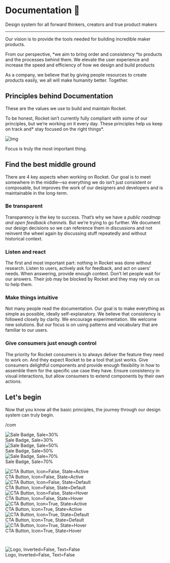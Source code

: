 
# Documentation 🚀

Design system for all forward thinkers, creators and true product makers

---

Our vision is to provide the tools needed for building incredible maker products.

From our perspective, *we aim to bring order and consistency *to products and the processes behind them. We elevate the user experience and increase the speed and efficiency of how we design and build products

As a company, we believe that by giving people resources to create products easily, we all will make humanity better. Together.

## Principles behind Documentation

These are the values we use to build and maintain Rocket.

To be honest, Rocket isn’t currently fully compliant with some of our principles, but we’re working on it every day. These principles help us keep on track and* stay focused on the right things*.

![Img](https://studio-assets.supernova.io/design-systems/14533/9289758a-6300-472a-bbc6-a57098081abf.jpeg?Expires=1990828800&Policy=eyJTdGF0ZW1lbnQiOlt7IlJlc291cmNlIjoiaHR0cHM6Ly9zdHVkaW8tYXNzZXRzLnN1cGVybm92YS5pby9kZXNpZ24tc3lzdGVtcy8xNDUzMy85Mjg5NzU4YS02MzAwLTQ3MmEtYmJjNi1hNTcwOTgwODFhYmYuanBlZyIsIkNvbmRpdGlvbiI6eyJEYXRlTGVzc1RoYW4iOnsiQVdTOkVwb2NoVGltZSI6MTk5MDgyODgwMH19fV19&Signature=E9DL6D-ZtS~4qaH18y5tnHC4gtpQUzZb85NmDFMuezn~MaWHPSumzBv6tXkxGqSgGyKh~9FaYnbfHkcJhU~4F~jdbuY70gbRxUpvnBtyCpz8o0mci-d2A9WoIZ3RGl11izD3c2WMfUaKhSaFlUw8cTGP-9vrqeUi58O2P4zYT9eAeyvOIFzQXgIgljhxiB9mIVU5a4j1vDL8ntJpagEZukKRskOgMrrB4LNQ-nRsvXFF7W5C5EkdoZPZf4jFxcQu2Yj6M9-bqNBXubYMsYYhEXqvqUOAnYVaE59E5PSSe43HKv2gp1ajSJ3ttHtTtCITO8Vyfh1FoTl03Z18ki8iZg__&Key-Pair-Id=APKAJGK34LCCAUR7N6LA)

Focus is truly the most important thing.

## Find the best middle ground

There are 4 key aspects when working on Rocket. Our goal is to meet somewhere in the middle—so everything we do isn’t just consistent or composable, but improves the work of our designers and developers and is maintainable in the long-term.

### Be transparent

Transparency is the key to success. That’s why we have a *public roadmap and open feedback channels*. But we’re trying to go further. We document our design decisions so we can reference them in discussions and not reinvent the wheel again by discussing stuff repeatedly and without historical context.

### Listen and react

The first and most important part: nothing in Rocket was done without research. Listen to users, actively ask for feedback, and act on users’ needs. When answering, provide enough context. Don’t let people wait for our answers. Their job may be blocked by Rocket and they may rely on us to help them.

### Make things intuitive

Not many people read the documentation. Our goal is to make everything as simple as possible, ideally self-explanatory. We believe that consistency is followed closely by clarity. We encourage experimentation. We welcome new solutions. But our focus is on using patterns and vocabulary that are familiar to our users.

### Give consumers just enough control

The priority for Rocket consumers is to always deliver the feature they need to work on. And they expect Rocket to be a tool that just works. Give consumers delightful components and provide enough flexibility in how to assemble them for the specific use case they have. Ensure consistency in visual interactions, but allow consumers to extend components by their own actions.

## Let's begin

Now that you know all the basic principles, the journey through our design system can truly begin.

/com

  
![Sale Badge, Sale=30%](https://studio-assets.supernova.io/design-systems/14533/c42be9db-b0ce-45ea-9d2d-e789befc6559.png?Expires=1990828800&Policy=eyJTdGF0ZW1lbnQiOlt7IlJlc291cmNlIjoiaHR0cHM6Ly9zdHVkaW8tYXNzZXRzLnN1cGVybm92YS5pby9kZXNpZ24tc3lzdGVtcy8xNDUzMy9jNDJiZTlkYi1iMGNlLTQ1ZWEtOWQyZC1lNzg5YmVmYzY1NTkucG5nIiwiQ29uZGl0aW9uIjp7IkRhdGVMZXNzVGhhbiI6eyJBV1M6RXBvY2hUaW1lIjoxOTkwODI4ODAwfX19XX0_&Signature=dB6UmCXJA1-RO0LLRv2nZS05SrdN0awwqqX8sMSTp0Z5aIPD4GghV9P~WjPTmRmI9EbEpvstB2zodkvRzUaNWL7vGbof2HUbArNByqG4Y8sp9mxGaCLTUAfikgsHJ-a84dAm9AyRWOKZCjijP72hpBoamwxqNOj9DoBSjcb9X~3stlnSFB3UtBx8p1zIl844IoOu3yDSV93uoOJ6thN6EfC1hkAq2rospV4dcAm1YNsQtSewbWE4peXuMqGXL5swbtAjekqtt6b01THTmocj-a9w4NzjYdfKx0Gj7EXz~orXTavo1Z6g1jd8H3ORjnRznBYZKohtrt94rYf2s5CiXw__&Key-Pair-Id=APKAJGK34LCCAUR7N6LA)  
Sale Badge, Sale=30%  
![Sale Badge, Sale=50%](https://studio-assets.supernova.io/design-systems/14533/f30b7d94-cdbe-428d-a22e-5bc1992d38d7.png?Expires=1990828800&Policy=eyJTdGF0ZW1lbnQiOlt7IlJlc291cmNlIjoiaHR0cHM6Ly9zdHVkaW8tYXNzZXRzLnN1cGVybm92YS5pby9kZXNpZ24tc3lzdGVtcy8xNDUzMy9mMzBiN2Q5NC1jZGJlLTQyOGQtYTIyZS01YmMxOTkyZDM4ZDcucG5nIiwiQ29uZGl0aW9uIjp7IkRhdGVMZXNzVGhhbiI6eyJBV1M6RXBvY2hUaW1lIjoxOTkwODI4ODAwfX19XX0_&Signature=ESH3BV3cpjshcvMtmbX9vaH40Pgw7m3y~8p7fzAma0x89uUT7V9qfTklUQERyyDtqxM8q1x7KiJZTQQOJ1EeHE5wDF2HoXEVNa8rzsVPu27efma7fIQ~GDjek-yDZi2mMnJQN2ursplm0njFmEhEXYqASIroEip665XisPJ3sT8o7TApy2~IKbu4HtsMKbpPx8D0G84x-sw4JxOecVAZMZ17rajUpkHN5kaIYmLyf0oPTcP1m50MqZyUUwjIKX-a5zgeW8uRIBUw~FO8eH5By~74q6DDBJyimosfUQ~yAnnX8wYqw2AgQ3pQbgVI7WxHXZrInY8KOpte7hl1P92WNQ__&Key-Pair-Id=APKAJGK34LCCAUR7N6LA)  
Sale Badge, Sale=50%  
![Sale Badge, Sale=70%](https://studio-assets.supernova.io/design-systems/14533/00013751-4405-4702-b976-750edef41657.png?Expires=1990828800&Policy=eyJTdGF0ZW1lbnQiOlt7IlJlc291cmNlIjoiaHR0cHM6Ly9zdHVkaW8tYXNzZXRzLnN1cGVybm92YS5pby9kZXNpZ24tc3lzdGVtcy8xNDUzMy8wMDAxMzc1MS00NDA1LTQ3MDItYjk3Ni03NTBlZGVmNDE2NTcucG5nIiwiQ29uZGl0aW9uIjp7IkRhdGVMZXNzVGhhbiI6eyJBV1M6RXBvY2hUaW1lIjoxOTkwODI4ODAwfX19XX0_&Signature=HfaqsrazdN~zFrC0UqciIDiJLvG-RQttL58GHDilV~NJkaR9Z~Fx9LmiETdUzd3UgSRrTfB27lySWtn7wvEsob0YM7akizkA7FXpvQGm~AFPqyfO7NJuC3BQM2OkJdiEFCvGib735phy6UCflL~5R9bzhsQFWzlhNO4Yr0yNTK7uon6uvhjBS2qMz2GjBQ7IDf4dN~CQ3WIfWl9lCNGGiDU24No-HkNe2d1FT32cVR0JbrEcCTWZTZzFVeXDo0O2NjNi50h8xqNZSE8xQBcziTYzhKyXo-~0wbotB0C~nuqa2tYpjTS1fwr2po6Zdzmt-Trh7j5~7I944gP7PZtGyw__&Key-Pair-Id=APKAJGK34LCCAUR7N6LA)  
Sale Badge, Sale=70%  


  
![CTA Button, Icon=False, State=Active](https://studio-assets.supernova.io/design-systems/14533/a5937892-9ef6-4334-a0d5-2a9f90bb7e82.png?Expires=1990828800&Policy=eyJTdGF0ZW1lbnQiOlt7IlJlc291cmNlIjoiaHR0cHM6Ly9zdHVkaW8tYXNzZXRzLnN1cGVybm92YS5pby9kZXNpZ24tc3lzdGVtcy8xNDUzMy9hNTkzNzg5Mi05ZWY2LTQzMzQtYTBkNS0yYTlmOTBiYjdlODIucG5nIiwiQ29uZGl0aW9uIjp7IkRhdGVMZXNzVGhhbiI6eyJBV1M6RXBvY2hUaW1lIjoxOTkwODI4ODAwfX19XX0_&Signature=MBBlF9UKuErNiLOiSCc3wCa0v1tmykaQ3zQHYsKz0GERjV2t4hWqjTs~ia7KlxEWqj9X5hrZMLrn1uwldibOMKjPXwSh9n3-Xa4SnOgQZvJLg7dW2nnkNQD-XLj9-q0~ucwqcAr3XdmEGedYA3qqE52vW07~QVz92NRuSpHjVou6kfqffS8H1cmlK4~HY80YAMl4kyl5Gmbhe0UKVFcsN12Hr8t2hAxbyPBem-ZiPnwm8by7pYLlQ9sLDrjJDt9pPP3Wn1hbPh~mzOiGxVCvGch1IOiQBluiMPml~oDAKbPklBLmFjs8zMgerDkucuhBpEjg--eMQq9WYJ0cpJ~OJw__&Key-Pair-Id=APKAJGK34LCCAUR7N6LA)  
CTA Button, Icon=False, State=Active  
![CTA Button, Icon=False, State=Default](https://studio-assets.supernova.io/design-systems/14533/ff5833e0-5738-4e36-91b6-b40d96060d4b.png?Expires=1990828800&Policy=eyJTdGF0ZW1lbnQiOlt7IlJlc291cmNlIjoiaHR0cHM6Ly9zdHVkaW8tYXNzZXRzLnN1cGVybm92YS5pby9kZXNpZ24tc3lzdGVtcy8xNDUzMy9mZjU4MzNlMC01NzM4LTRlMzYtOTFiNi1iNDBkOTYwNjBkNGIucG5nIiwiQ29uZGl0aW9uIjp7IkRhdGVMZXNzVGhhbiI6eyJBV1M6RXBvY2hUaW1lIjoxOTkwODI4ODAwfX19XX0_&Signature=Vj4ws5TiCrgCyoLTrx~0sgNFXQx6arBOxOg32qjla1VS8E55lXWPTa3WeJU0GQ1CSZQza7zJVoNilDM8tzMjnHG91lPtcQ5vEL8X6AaPQe3rS5rdQ5nHNo4FxTMAyr-Wapvs4EFaO5AXkCfXmlghVRVd0WBHa5tjupPDUkkh4NT3abSz8Y33CWA9XEEqGLEmReFyAvFwicEQaKMJ-UNYCMdEsxAvvMYOfDTiIF6tujsqqSPZOKe7LWkMYH~SfRG3Dv5DxDrblUhN~8P5AppArpkuK6FViWzMcleUoKEit6AEgK-BU~nbuXE65i-KXGDAHdLXuB9FJC9W3u70PS4~Ng__&Key-Pair-Id=APKAJGK34LCCAUR7N6LA)  
CTA Button, Icon=False, State=Default  
![CTA Button, Icon=False, State=Hover](https://studio-assets.supernova.io/design-systems/14533/606cd2c1-c346-4f19-90ef-081fd6fa15ae.png?Expires=1990828800&Policy=eyJTdGF0ZW1lbnQiOlt7IlJlc291cmNlIjoiaHR0cHM6Ly9zdHVkaW8tYXNzZXRzLnN1cGVybm92YS5pby9kZXNpZ24tc3lzdGVtcy8xNDUzMy82MDZjZDJjMS1jMzQ2LTRmMTktOTBlZi0wODFmZDZmYTE1YWUucG5nIiwiQ29uZGl0aW9uIjp7IkRhdGVMZXNzVGhhbiI6eyJBV1M6RXBvY2hUaW1lIjoxOTkwODI4ODAwfX19XX0_&Signature=YcwMvehxKOJxgFPbxUfEwF-n1THYGL3Rq7fWaQ4qSR2dMK~rNcgUPoodGRh-IFgRwUMNic0BfSm9r5rTYJjGpYzuCWxVzxMqtNEjCGcHslRC-AIOzoCvzNAeAPEh0WeZxjvRAYh86i6WQ35a2LfDsYsvuzdkgGrMBK-xoEyAPiuW1UD9dPJJQiR~IQonL2uyaPmkpUHlWqcPFSQ4NIyQO6cyrxdeDQt60p0zI6EFfz4r3RKuvKFGyHC9A1KfzhACCK5FiCS9KMdZO9oinZIR7k5aY26ED7wBzEFC-qRmWNp-9y4I23tvAQwkx3xWeDYjLFbmbxqVRrvxyXZXYs0sIw__&Key-Pair-Id=APKAJGK34LCCAUR7N6LA)  
CTA Button, Icon=False, State=Hover  
![CTA Button, Icon=True, State=Active](https://studio-assets.supernova.io/design-systems/14533/a25aebff-b7f9-45b9-9ef4-057ca19ad14d.png?Expires=1990828800&Policy=eyJTdGF0ZW1lbnQiOlt7IlJlc291cmNlIjoiaHR0cHM6Ly9zdHVkaW8tYXNzZXRzLnN1cGVybm92YS5pby9kZXNpZ24tc3lzdGVtcy8xNDUzMy9hMjVhZWJmZi1iN2Y5LTQ1YjktOWVmNC0wNTdjYTE5YWQxNGQucG5nIiwiQ29uZGl0aW9uIjp7IkRhdGVMZXNzVGhhbiI6eyJBV1M6RXBvY2hUaW1lIjoxOTkwODI4ODAwfX19XX0_&Signature=ZRxIrinkdoSbgUNJ~zSYanx8xA3Mk2OI~72UgiX42qcfRg4pVsTVrBs5cr09zyHA3YkY5FjmDP8NAssiBZPTil1V9bVUn5t8O2bTcs6eRbUBcEyvpMncxMUHqR7ZNIyvXomkXMFJ~J61p78TFvKZ~wwYwmEOhqQ1w5KYdkjO9fTHi2OnTwmOS2pr06ucde6E7BgULbt4AAKxCOW2dvaPsepKK5X3d6QRX07rP-DHEMFBLYJvOb41Vh8Sd4iaq3p9Vu1npUNdi7iYT7XNtliLy~iu4sH4Cs89YmyDt117dbtE2Hv3I0uDSTL2TyIVRjT-7Bk6rGHFjLZ8Cp6R9j0psA__&Key-Pair-Id=APKAJGK34LCCAUR7N6LA)  
CTA Button, Icon=True, State=Active  
![CTA Button, Icon=True, State=Default](https://studio-assets.supernova.io/design-systems/14533/cbc1646a-4f30-4921-b924-c4c70138a022.png?Expires=1990828800&Policy=eyJTdGF0ZW1lbnQiOlt7IlJlc291cmNlIjoiaHR0cHM6Ly9zdHVkaW8tYXNzZXRzLnN1cGVybm92YS5pby9kZXNpZ24tc3lzdGVtcy8xNDUzMy9jYmMxNjQ2YS00ZjMwLTQ5MjEtYjkyNC1jNGM3MDEzOGEwMjIucG5nIiwiQ29uZGl0aW9uIjp7IkRhdGVMZXNzVGhhbiI6eyJBV1M6RXBvY2hUaW1lIjoxOTkwODI4ODAwfX19XX0_&Signature=JrRUwABb5KrgTGHJyRerfsO3omzEkiKGv~h3jnEXSwGpeogvcPYTtnCNXNRD2p3pFApyrdQUC7gFuplskcOzxzUip-fOf8rvoykVncFIrw1tEhgejOL~O9vIikW7tifzcUgxZYBucf2sxDOXvy9A0PUdaZ8zlBB8P~AaAwORJzn61lhdlrN5RNCjSSGlowJ17tGL~xILgt1CQHe4h84FqjGMegtdAApiIKsdzB6vEC4Xp0j1wEVFo8Zb77poVSlmDOa~36WbGGIjD32K~0z~2-6kF3uURaKlPSpuNg1VNjl9dippBJZzSsAXVFt7b29kC0VuVyo66TnBu4UTQ3wdBQ__&Key-Pair-Id=APKAJGK34LCCAUR7N6LA)  
CTA Button, Icon=True, State=Default  
![CTA Button, Icon=True, State=Hover](https://studio-assets.supernova.io/design-systems/14533/65aca4d0-ef20-4aa2-a2ef-c401c7128fce.png?Expires=1990828800&Policy=eyJTdGF0ZW1lbnQiOlt7IlJlc291cmNlIjoiaHR0cHM6Ly9zdHVkaW8tYXNzZXRzLnN1cGVybm92YS5pby9kZXNpZ24tc3lzdGVtcy8xNDUzMy82NWFjYTRkMC1lZjIwLTRhYTItYTJlZi1jNDAxYzcxMjhmY2UucG5nIiwiQ29uZGl0aW9uIjp7IkRhdGVMZXNzVGhhbiI6eyJBV1M6RXBvY2hUaW1lIjoxOTkwODI4ODAwfX19XX0_&Signature=Hp88rCYn62ahcAtcydxoddmrNjhDaviHCfUGsjMj~682fkX0JihWd4SjotG5DWgE~A1WHkmilFY3zJSx64XS7cdrfp3iSYSOCTmMIHRd7utLJLIO3FqwMRV8z3k37-f8e9cA1lpjq7uvqIza28o65k4TbEyb6XL24K9KPjUhaQ3QKuM06GALK-t8Cd2s~cgpCY87tKMOa6-MhY7X6G7umv-9SypcdJWsYBZVRLMEQ~4jT-OlEwtf0DGn-xwUpmdmGbWa5MDui367DB1Lsw~wUUaMGdqAR05zEBu4WeIix9T14wN3tC56Qhyj1mQYRGA0XksrtMIC0fFyxaZ88wQOqA__&Key-Pair-Id=APKAJGK34LCCAUR7N6LA)  
CTA Button, Icon=True, State=Hover  


```javascript  
  
```

  
![Logo, Inverted=False, Text=False](https://studio-assets.supernova.io/design-systems/14533/15da665f-0338-4ca7-abab-ca8b388fb1c4.png?Expires=1990828800&Policy=eyJTdGF0ZW1lbnQiOlt7IlJlc291cmNlIjoiaHR0cHM6Ly9zdHVkaW8tYXNzZXRzLnN1cGVybm92YS5pby9kZXNpZ24tc3lzdGVtcy8xNDUzMy8xNWRhNjY1Zi0wMzM4LTRjYTctYWJhYi1jYThiMzg4ZmIxYzQucG5nIiwiQ29uZGl0aW9uIjp7IkRhdGVMZXNzVGhhbiI6eyJBV1M6RXBvY2hUaW1lIjoxOTkwODI4ODAwfX19XX0_&Signature=fJXW5tqPRklYlAoK~WU-9hL2Cb1OHriO44nYOvN7phOCgbo6GlSLnsVcWlDbmQp5Vh9Jg9hXlh0oAzIhpdKRclLSa4VoMxxWGUnjfmsEWren63h6rsvGTDfZ40S9nQHp4ODRnb11cF7Et0qPeBGCi9K06~5OscCoJuJOsRn7Vx59-hFq5bGekKl3CD-RgrUqzGH0-3D8v3p5EK1jT0zzq8GGTu11AhOFisp3z8P6bY03xdK75qLRF3vabUcVH7QKI9ELBSL452oBKghZoILXnjWq4NpFSJqFiYedmYTnnBaC5pbBONBH1gcFRhMzRF1n6GDoSpeZxzw7xGweFDIXTA__&Key-Pair-Id=APKAJGK34LCCAUR7N6LA)  
Logo, Inverted=False, Text=False  


  
  
